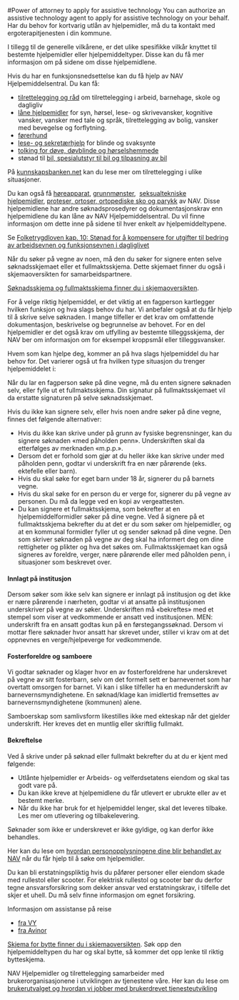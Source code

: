 #Power of attorney to apply for assistive technology
You can authorize an assistive technology agent to apply for assistive technology on your behalf.
Har du behov for kortvarig utlån av hjelpemidler, må du ta kontakt med ergoterapitjenesten i din kommune.

 I tillegg til de generelle vilkårene, er det ulike spesifikke vilkår knyttet til bestemte hjelpemidler eller hjelpemiddeltyper. Disse kan du få mer informasjon om på sidene om disse hjelpemidlene.

 Hvis du har en funksjonsnedsettelse kan du få hjelp av NAV Hjelpemiddelsentral. Du kan få:

 * [tilrettelegging og råd](/hjelpemidler) om tilrettelegging i arbeid, barnehage, skole og dagligliv
* [låne hjelpemidler](/hjelpemidler) for syn, hørsel, lese- og skrivevansker, kognitive vansker, vansker med tale og språk, tilrettelegging av bolig, vansker med bevegelse og forflytning.
* [førerhund](/forerhund)
* [lese- og sekretærhjelp](/samarbeidspartner/optiker/lese-og-sekretarhjelp) for blinde og svaksynte
* [tolking for døve, døvblinde og hørselshemmede](/redirects/tolk)
* stønad til [bil, spesialutstyr til bil og tilpasning av bil](/no/person/hjelpemidler/hjelpemidler-og-tilrettelegging/bil-og-spesialutstyr)

 På [kunnskapsbanken.net](https://www.kunnskapsbanken.net "www.kunnkapsbanken.net") kan du lese mer om tilrettelegging i ulike situasjoner.

 Du kan også få [høreapparat](/horeapparat), [grunnmønster](/grunnmonster),  [seksualtekniske hjelpemidler](/seksualtekniskehjelpemidler), [proteser, ortoser, ortopediske sko og parykk](/protese-ortose-ortopediskesko-parykk) av NAV. Disse hjelpemidlene har andre søknadsprosedyrer og dokumentasjonskrav enn hjelpemidlene du kan låne av NAV Hjelpemiddelsentral. Du vil finne informasjon om dette inne på sidene til hver enkelt av hjelpemiddeltypene.

 Se [Folketrygdloven kap. 10: Stønad for å kompensere for utgifter til bedring av arbeidsevnen og funksjonsevnen i dagliglivet](https://lovdata.no/nav/folketrygdloven/kap10)

 Når du søker på vegne av noen, må den du søker for signere enten selve søknadsskjemaet eller et fullmaktsskjema. Dette skjemaet finner du også i skjemaoversikten for samarbeidspartnere.

 [Søknadsskjema og fullmaktsskjema finner du i skjemaoversikten](/soknader).

 For å velge riktig hjelpemiddel, er det viktig at en fagperson kartlegger hvilken funksjon og hva slags behov du har. Vi anbefaler også at du får hjelp til å skrive selve søknaden. I mange tilfeller er det krav om omfattende dokumentasjon, beskrivelse og begrunnelse av behovet. For en del hjelpemidler er det også krav om utfylling av bestemte tilleggsskjema, der NAV ber om informasjon om for eksempel kroppsmål eller tilleggsvansker. 

 Hvem som kan hjelpe deg, kommer an på hva slags hjelpemiddel du har behov for. Det varierer også ut fra hvilken type situasjon du trenger hjelpemiddelet i:

  Når du lar en fagperson søke på dine vegne, må du enten signere søknaden selv, eller fylle ut et fullmaktsskjema. Din signatur på fullmaktsskjemaet vil da erstatte signaturen på selve søknadsskjemaet. 

 Hvis du ikke kan signere selv, eller hvis noen andre søker på dine vegne, finnes det følgende alternativer:

 * Hvis du ikke kan skrive under på grunn av fysiske begrensninger, kan du signere søknaden «med påholden penn». Underskriften skal da etterfølges av merknaden «m.p.p.».
* Dersom det er forhold som gjør at du heller ikke kan skrive under med påholden penn, godtar vi underskrift fra en nær pårørende (eks. ektefelle eller barn).
* Hvis du skal søke for eget barn under 18 år, signerer du på barnets vegne.
* Hvis du skal søke for en person du er verge for, signerer du på vegne av personen. Du må da legge ved en kopi av vergeattesten.
* Du kan signere et fullmaktsskjema, som bekrefter at en hjelpemiddelformidler søker på dine vegne. Ved å signere på et fullmaktsskjema bekrefter du at det er du som søker om hjelpemidler, og at en kommunal formidler fyller ut og sender søknad på dine vegne. Den som skriver søknaden på vegne av deg skal ha informert deg om dine rettigheter og plikter og hva det søkes om. Fullmaktsskjemaet kan også signeres av foreldre, verger, nære pårørende eller med påholden penn, i situasjoner som beskrevet over.

 #### Innlagt på institusjon

 Dersom søker som ikke selv kan signere er innlagt på institusjon og det ikke er nære pårørende i nærheten, godtar vi at ansatte på institusjonen underskriver på vegne av søker. Underskriften må «bekreftes» med et stempel som viser at vedkommende er ansatt ved institusjonen. MEN: underskrift fra en ansatt godtas kun på en førstegangssøknad. Dersom vi mottar flere søknader hvor ansatt har skrevet under, stiller vi krav om at det oppnevnes en verge/hjelpeverge for vedkommende.

 #### Fosterforeldre og samboere

 Vi godtar søknader og klager hvor en av fosterforeldrene har underskrevet på vegne av sitt fosterbarn, selv om det formelt sett er barnevernet som har overtatt omsorgen for barnet. Vi kan i slike tilfeller ha en medunderskrift av barnevernsmyndighetene. En søknad/klage kan imidlertid fremsettes av barnevernsmyndighetene (kommunen) alene.

 Samboerskap som samlivsform likestilles ikke med ekteskap når det gjelder underskrift. Her kreves det en muntlig eller skriftlig fullmakt.

 #### Bekreftelse

 Ved å skrive under på søknad eller fullmakt bekrefter du at du er kjent med følgende:

 * Utlånte hjelpemidler er Arbeids- og velferdsetatens eiendom og skal tas godt vare på.
* Du kan ikke kreve at hjelpemidlene du får utlevert er ubrukte eller av et bestemt merke.
* Når du ikke har bruk for et hjelpemiddel lenger, skal det leveres tilbake. Les mer om utlevering og tilbakelevering.

 Søknader som ikke er underskrevet er ikke gyldige, og kan derfor ikke behandles.

 Her kan du lese om [hvordan personopplysningene dine blir behandlet av NAV](https://www.nav.no/no/person/hjelpemidler/hjelpemidler-og-tilrettelegging/hjelpemidler/om-hjelpemidler/behandling-av-personopplysninger-pa-hjelpemiddelomradet) når du får hjelp til å søke om hjelpemidler.

 Du kan bli erstatningspliktig hvis du påfører personer eller eiendom skade med rullestol eller scooter. For elektrisk rullestol og scooter bør du derfor tegne ansvarsforsikring som dekker ansvar ved erstatningskrav, i tilfelle det skjer et uhell. Du må selv finne informasjon om egnet forsikring.

 Informasjon om assistanse på reise

 * [fra VY](https://www.vy.no/kundeservice/sporsmal-og-svar/sporsmal-og-svar-om-tog/bagasje-og-spesielle-behov)
* [fra Avinor](https://avinor.no/flyplass/praktisk-informasjon/planlegg-reisen/assistanse/bestill-assistanse)

 [Skjema for bytte finner du i skjemaoversikten](/soknader). Søk opp den hjelpemiddeltypen du har og skal bytte, så kommer det opp lenke til riktig bytteskjema.

 NAV Hjelpemidler og tilrettelegging samarbeider med brukerorganisasjonene i utviklingen av tjenestene våre. Her kan du lese om [brukerutvalget og hvordan vi jobber med brukerdrevet tjenesteutvikling](/no/person/hjelpemidler/hjelpemidler-og-tilrettelegging/brukermedvirkning/brukerutvalget-pa-hjelpemiddelomradet)

 